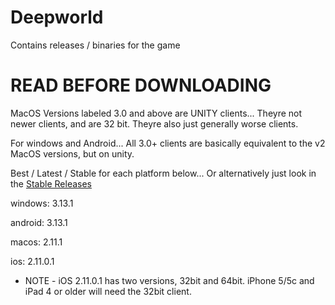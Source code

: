 # Deepworld
Contains releases / binaries for the game

# READ BEFORE DOWNLOADING

MacOS Versions labeled 3.0 and above are UNITY clients... Theyre not newer clients, and are 32 bit. Theyre also just generally worse clients.

For windows and Android... All 3.0+ clients are basically equivalent to the v2 MacOS versions, but on unity.

Best / Latest / Stable for each platform below... Or alternatively just look in the [Stable Releases](https://github.com/Deepworld-Remake/Deepworld/releases/tag/stable)

windows: 3.13.1

android: 3.13.1

macos: 2.11.1

ios: 2.11.0.1

* NOTE - iOS 2.11.0.1 has two versions, 32bit and 64bit. iPhone 5/5c and iPad 4 or older will need the 32bit client.
